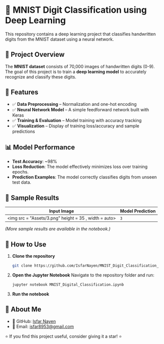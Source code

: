 # 🧠 MNIST Digit Classification using Deep Learning

This repository contains a deep learning project that classifies handwritten digits from the MNIST dataset using a neural network.

## 📌 Project Overview

The **MNIST dataset** consists of 70,000 images of handwritten digits (0-9). The goal of this project is to train a **deep learning model** to accurately recognize and classify these digits.

## 🚀 Features

- ✅ **Data Preprocessing** – Normalization and one-hot encoding  
- ✅ **Neural Network Model** – A simple feedforward network built with Keras  
- ✅ **Training & Evaluation** – Model training with accuracy tracking  
- ✅ **Visualization** – Display of training loss/accuracy and sample predictions  


## 📊 Model Performance

- **Test Accuracy**: ~98%  
- **Loss Reduction**: The model effectively minimizes loss over training epochs.  
- **Prediction Examples**: The model correctly classifies digits from unseen test data.

## 📸 Sample Results

| Input Image | Model Prediction |
|-------------|-----------------|
| <img src = "Assets/3.png" height = 35 , width = auto> | `3` |

*(More sample results are available in the notebook.)*

## 📖 How to Use

1. **Clone the repository**  
   ```sh
   git clone https://github.com/IsfarNayen/MNIST_Digit_Classification_Deep_Learning_Pet_Project.git


2. **Open the Jupyter Notebook**
    Navigate to the repository folder and run:
    ```sh
    jupyter notebook MNIST_Digital_Classification.ipynb
    ```
3. **Run the notebook**

## 👤 About Me
- 🔗 GitHub: [Isfar Nayen](https://github.com/IsfarNayen)
- 📧 Email: isfar8953@gmail.com



⭐ If you find this project useful, consider giving it a star! ⭐